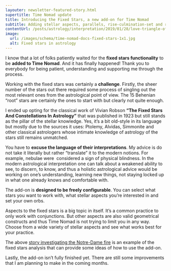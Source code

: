 ```yaml
---
layouter: newsletter-featured-story.html
supertitle: Time Nomad update
title: Introducing the Fixed Stars, a new add-on for Time Nomad
subtitle: Adding stellar aspects, parallels, rise-culmination-set and rich astrological information to your charts.
contentUrl: /posts/astrology/interpretation/2019/01/28/love-triangle-of-jupiter-venus.html
image:
  url: /images/schema/time-nomad-docs-fixed-stars-1x1.jpg
  alt: Fixed stars in astrology
---
```


I know that a lot of folks patiently waited for the **fixed stars functionality** to be **added to Time Nomad**. And it has finally happened! Thank you to everybody for being patient, understanding and supporting me through the process.

Working with the fixed stars was certainly a **challenge**. Firstly, the sheer number of the stars out there required some process of singling out the most relevant ones from the astrological point of view. The 15 Behenian “root” stars are certainly the ones to start with but clearly not quite enough. 

I ended up opting for the classical work of Vivian Robson **“The Fixed Stars And Constellations In Astrology”** that was published in 1923 but still stands as the pillar of the stellar knowledge. Yes, it’s a bit old-style in its language but mostly due to the sources it uses: Ptolemy, Alvidas, Simmonite and other classical astrologers whose intimate knowledge of astrology of the stars still remains unmatched.

You have to **excuse the language of their interpretations**. My advice is do not take it literally but rather “translate” it to the modern notions. For example, nebulae were  considered a sign of physical blindness. In the modern astrological interpretation one can talk about a weakened ability to see, to discern, to know, and thus a holistic astrological advice would be working on one’s understanding, learning new things, not staying locked up in what one already knows and comfortable with.

The add-on is **designed to be freely configurable**. You can select what stars you want to work with, what stellar aspects you’re interested in and set your own orbs.

Aspects to the fixed stars is a big topic in itself. It’s a common practice to only work with conjunctions. But other aspects are also valid geometrical constructs and thus Time Nomad is not trying to limit you in any way. Choose from a wide variety of stellar aspects and see what works best for your practice.

The above [story investigating the Notre-Dame fire](/posts/astrology/event/2019/04/15/influence-of-fixed-stars-case-of-notre-dame-fire.html) is an example of the fixed stars analysis that can provide some ideas of how to use the add-on.

Lastly, the add-on isn’t fully finished yet. There are still some improvements that I am planning to make in the coming months.